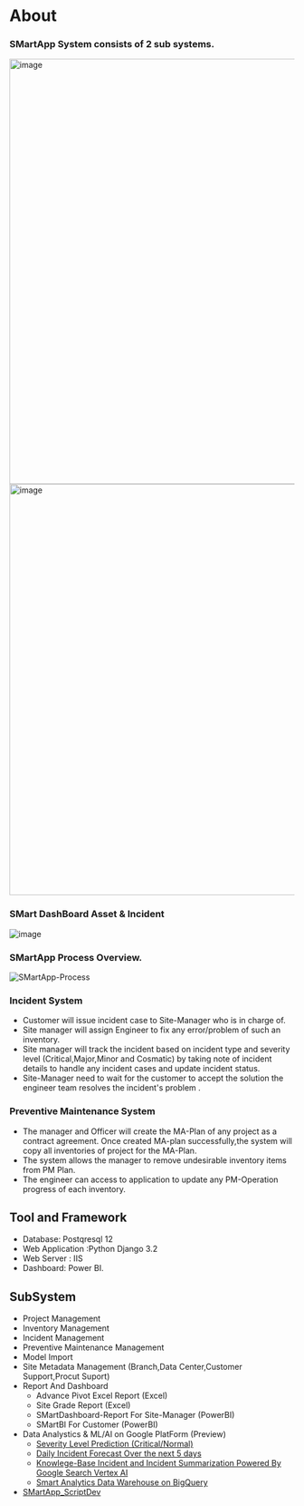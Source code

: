 # About
### SMartApp System  consists of 2 sub systems.
<img width="750" alt="image" src="https://github.com/technqvi/SMartApp/assets/38780060/a7c06417-2e6a-489b-be2f-574b852c967c">
<img width="725" alt="image" src="https://github.com/technqvi/SMartApp/assets/38780060/a5875f1a-040a-4947-9546-4b028eba543b">

 ### SMart DashBoard Asset & Incident
![image](https://github.com/technqvi/SMartApp/assets/38780060/a095f115-0c59-4ab1-9c0c-af14bc964d21)

### SMartApp Process Overview.
![SMartApp-Process](https://github.com/technqvi/SMartApp/assets/38780060/f0dd75cf-01e3-4054-8225-a8a6e4a4e151)

### Incident System
* Customer will issue incident case to Site-Manager who is in charge of.
* Site manager will assign Engineer to fix any error/problem of such an inventory.
* Site manager will track the incident based on incident type and severity level (Critical,Major,Minor and Cosmatic)   by taking note of incident details to handle  any incident cases and update incident  status.
* Site-Manager need to wait for the customer to accept the solution the engineer team  resolves  the incident's problem .
### Preventive Maintenance System
* The manager and Officer will create the MA-Plan of any project as a contract agreement. Once created MA-plan successfully,the system will copy all inventories of project for the MA-Plan.
* The system allows the manager to remove undesirable inventory items from PM Plan.
* The engineer can access to application to update any PM-Operation progress of each inventory.


## Tool and Framework
- Database: Postqresql 12
- Web Application :Python Django 3.2
- Web Server : IIS 
- Dashboard: Power BI.

## SubSystem
 - Project Management
 - Inventory Management
 - Incident Management
 - Preventive Maintenance Management
 - Model Import
 - Site Metadata Management (Branch,Data Center,Customer Support,Procut Suport)
 - Report And Dashboard
   - Advance Pivot Excel Report (Excel)
   - Site Grade Report (Excel)
   - SMartDashboard-Report For Site-Manager (PowerBI)
   - SMartBI For Customer (PowerBI)
 - Data Analystics & ML/AI on Google PlatForm (Preview)
   - [Severity Level Prediction (Critical/Normal)](https://github.com/technqvi/SMart-AI/tree/main/Model-TF_DF)
   - [Daily Incident Forecast Over the next 5 days](https://github.com/technqvi/SMart-AI/tree/main/DailyIncidentForecast)
   - [Knowlege-Base Incident and Incident Summarization Powered By Google Search Vertex AI](https://github.com/technqvi/SMartSearch-Summarization)
   - [Smart Analytics Data Warehouse on BigQuery](https://github.com/technqvi/SMartDataHub-DBToBigQuery)
 - [SMartApp_ScriptDev](https://github.com/technqvi/SMartApp_ScriptDev)
   